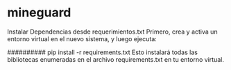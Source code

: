 # mineguard


Instalar Dependencias desde requerimientos.txt
Primero, crea y activa un entorno virtual en el nuevo sistema, y luego ejecuta:

########## pip install -r requirements.txt
Esto instalará todas las bibliotecas enumeradas en el archivo requirements.txt en tu entorno virtual.

